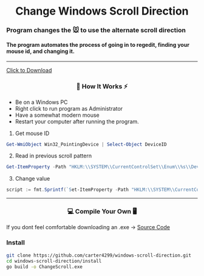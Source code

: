 <h1 align="center">Change Windows Scroll Direction</h1>

### Program changes the 🐭 to use the alternate scroll direction
#### The program automates the process of going in to regedit, finding your mouse id, and changing it.

---

<a href="https://github.com/carter4299/windows-scroll-direction/blob/main/ChangeScroll.exe">Click to Download</a>

<h3 align="center"> 🔭 How It Works ⚡ </h3>

- Be on a Windows PC
- Right click to run program as Administrator
- Have a somewhat modern mouse
- Restart your computer after running the program.

1. Get mouse ID
```powershell
Get-WmiObject Win32_PointingDevice | Select-Object DeviceID
```
2. Read in previous scroll pattern
```powershell
Get-ItemProperty -Path "HKLM:\\SYSTEM\\CurrentControlSet\\Enum\\%s\\Device Parameters" -Name "FlipFlopWheel"
```
3. Change value
```powershell
script := fmt.Sprintf(`Set-ItemProperty -Path "HKLM:\\SYSTEM\\CurrentControlSet\\Enum\\%s\\Device Parameters" -Name "FlipFlopWheel" -Value %d`, user.id, user.new_val)
```

---

<h3 align="center"> 💻 Compile Your Own 🖥 </h3>

If you dont feel comfortable downloading an .exe -> [Source Code](/source/)

### Install

```bash
git clone https://github.com/carter4299/windows-scroll-direction.git
cd windows-scroll-direction/install
go build -o ChangeScroll.exe
```
